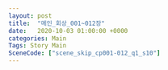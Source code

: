 ```yaml
---
layout: post
title:  "메인_회상_001~012장"
date:   2020-10-03 01:00:00 +0000
categories: Main
Tags: Story Main
SceneCode: ["scene_skip_cp001-012_q1_s10"]
---
```


